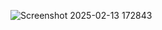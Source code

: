 ![Screenshot 2025-02-13 172843](https://github.com/user-attachments/assets/a801f01f-251a-45b7-b297-18a6350212f7)
